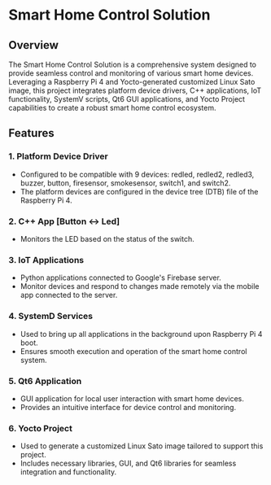 # Smart Home Control Solution

## Overview
The Smart Home Control Solution is a comprehensive system designed to provide seamless control and monitoring of various smart home devices. Leveraging a Raspberry Pi 4 and Yocto-generated customized Linux Sato image, this project integrates platform device drivers, C++ applications, IoT functionality, SystemV scripts, Qt6 GUI applications, and Yocto Project capabilities to create a robust smart home control ecosystem.

## Features

### 1. Platform Device Driver
- Configured to be compatible with 9 devices: redled, redled2, redled3, buzzer, button, firesensor, smokesensor, switch1, and switch2.
- The platform devices are configured in the device tree (DTB) file of the Raspberry Pi 4.

### 2. C++ App [Button <-> Led]
- Monitors the LED based on the status of the switch.

### 3. IoT Applications
- Python applications connected to Google's Firebase server.
- Monitor devices and respond to changes made remotely via the mobile app connected to the server.

### 4. SystemD Services
- Used to bring up all applications in the background upon Raspberry Pi 4 boot.
- Ensures smooth execution and operation of the smart home control system.

### 5. Qt6 Application
- GUI application for local user interaction with smart home devices.
- Provides an intuitive interface for device control and monitoring.

### 6. Yocto Project
- Used to generate a customized Linux Sato image tailored to support this project.
- Includes necessary libraries, GUI, and Qt6 libraries for seamless integration and functionality.
